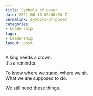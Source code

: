 ```yaml
---
title: Symbols of power
date: 2021-08-10 00:00:00 Z
permalink: symbols-of-power
categories:
- Leadership
tags:
- Leadership
layout: post
---
```


A king needs a crown.   
It's a reminder.

To know where we stand, where we sit.  
What we are supposed to do.

We still need these things.

